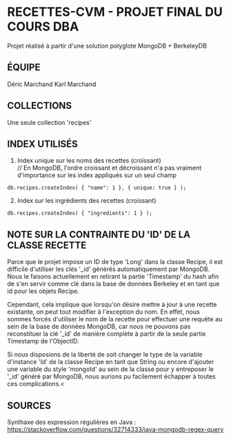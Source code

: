 # RECETTES-CVM - PROJET FINAL DU COURS DBA
Projet réalisé à partir d'une solution polyglote MongoDB + BerkeleyDB

## ÉQUIPE
Déric Marchand
Karl Marchand

## COLLECTIONS
Une seule collection 'recipes'

## INDEX UTILISÉS
1. Index unique sur les noms des recettes (croissant)    
// En MongoDB, l'ordre croissant et décroissant n'a pas vraiment d'importance sur les index appliqués sur un seul champ
```
db.recipes.createIndex( { "name": 1 }, { unique: true } );
```

2. Index sur les ingrédients des recettes (croissant)
```
db.recipes.createIndex( { "ingredients": 1 } );
```

## NOTE SUR LA CONTRAINTE DU 'ID' DE LA CLASSE RECETTE
Parce que le projet impose un ID de type 'Long' dans la classe Recipe,
il est difficile d'utiliser les clés '_id' générés automatiquement par MongoDB.
Nous le faisons actuellement en retirant la partie 'Timestamp' du hash
afin de s'en servir comme clé dans la base de données Berkeley 
et en tant que id pour les objets Recipe.

Cependant, cela implique que lorsqu'on désire mettre à jour à une recette
existante, on peut tout modifier à l'exception du nom. En effet, nous sommes
forcés d'utiliser le nom de la recette pour effectuer une requête au sein
de la base de données MongoDB, car nous ne pouvons pas reconstituer la clé '_id'
de manière complète à partir de la seule partie Timestamp de l'ObjectID.

Si nous disposions de la liberté de soit changer le type de la variable d'instance
'Id' de la classe Recipe en tant que String ou encore d'ajouter une variable du style 'mongoId' au sein
de la classe pour y entreposer le '_id' généré par MongoDB, nous aurions pu facilement
échapper à toutes ces complications.<

## SOURCES
Synthaxe des expression régulières en Java :
https://stackoverflow.com/questions/32714333/java-mongodb-regex-query

